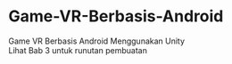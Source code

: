 # Game-VR-Berbasis-Android
Game VR Berbasis Android Menggunakan Unity
<br>
Lihat Bab 3 untuk runutan pembuatan
